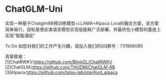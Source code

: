 # ChatGLM-Uni
实现一种基于Chatglm6B预训练模型+LLAMA+Alpaca Lora的融合方案，该方案简单易行，目标是使此类语言模型实现低能耗广泛部署，并最终在小模型的基座上实现“智能涌现”


To Do
如您对我们的工作产生兴趣，请加入我们的QQ群号：731968085

真挚致谢：<br>
[1]ChatRWKV:https://github.com/BlinkDL/ChatRWKV<br>
[2]ChatGLM:https://github.com/THUDM/ChatGLM-6B<br>
[3]Alpaca:https://github.com/tatsu-lab/stanford_alpaca<br>
